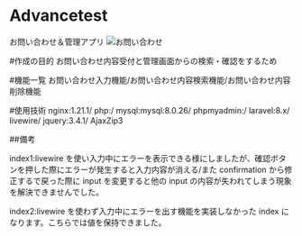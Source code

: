 # Advancetest

お問い合わせ＆管理アプリ
![お問い合わせ](https://user-images.githubusercontent.com/127584258/233978341-257599a3-9e78-4207-9f08-3295248b376f.jpg)

#作成の目的
お問い合わせ内容受付と管理画面からの検索・確認をするため

#機能一覧
お問い合わせ入力機能/お問い合わせ内容検索機能/お問い合わせ内容削除機能

#使用技術
nginx:1.21.1/
php:/
mysql:mysql:8.0.26/
phpmyadmin:/
laravel:8.x/
livewire/
jquery:3.4.1/
AjaxZip3

##備考

index1:livewire を使い入力中にエラーを表示できる様にしましたが、確認ボタンを押した際にエラーが発生すると入力内容が消える/また confirmation から修正するで戻った際に input を変更すると他の input の内容が失われてしまう現象を解決できませんでした。

index2:livewire を使わず入力中にエラーを出す機能を実装しなかった index になります。こちらでは値を保持できました。
